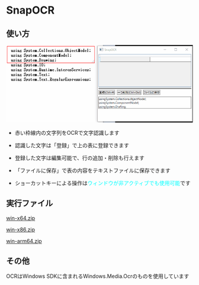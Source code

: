 # SnapOCR

## 使い方

![Demo](SnapOCR_Demo.gif)

- 赤い枠線内の文字列をOCRで文字認識します

- 認識した文字は「登録」で上の表に登録できます

- 登録した文字は編集可能で、行の追加・削除も行えます

- 「ファイルに保存」で表の内容をテキストファイルに保存できます

- ショーカットキーによる操作は<span style="color: cyan;">ウィンドウが非アクティブでも使用可能</span>です

## 実行ファイル

[win-x64.zip](https://github.com/DamunGames/SnapOCR/raw/master/win-x64.zip)

[win-x86.zip](https://github.com/DamunGames/SnapOCR/raw/master/win-x86.zip)

[win-arm64.zip](https://github.com/DamunGames/SnapOCR/raw/master/win-arm64.zip)

## その他

OCRはWindows SDKに含まれるWindows.Media.Ocrのものを使用しています